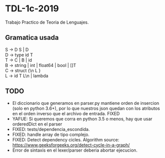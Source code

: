 # TDL-1c-2019
Trabajo Practico de Teoria de Lenguajes.

## Gramatica usada

S -> D S | D   
D -> type id T  
T -> C | B | id  
B -> string | int | float64 | bool | []T  
C -> struct {\n L }  
L -> id T L\n | lambda  

## TODO
- El diccionario que generamos en parser.py mantiene orden de insercion 
(solo en python 3.6+), por lo que nuestros json quedan con los atributos en el 
orden inverso que el archivo de entrada. FIXED
- YAFUE: Si queremos que corra en python 3.5 o menos, hay que usar orderedDict en el parser
- FIXED: tests/dependencia_escondida.
- FIXED: handle array de tipo complejo.
- FIXED: Detect dependency cicles. Algorithm source: https://www.geeksforgeeks.org/detect-cycle-in-a-graph/
- Error de sintaxis en el lexer/parser deberia abortar ejecucion.
